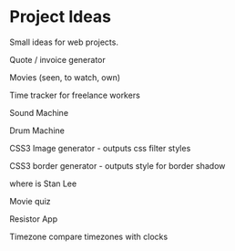# Project Ideas
Small ideas for web projects.

Quote / invoice generator

Movies (seen, to watch, own)

Time tracker for freelance workers

Sound Machine

Drum Machine

CSS3 Image generator - outputs css filter styles

CSS3 border generator - outputs style for border shadow

where is Stan Lee

Movie quiz

Resistor App

Timezone compare timezones with clocks
